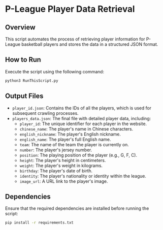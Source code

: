 # P-League Player Data Retrieval

## Overview
This script automates the process of retrieving player information for P-League basketball players and stores the data in a structured JSON format.

## How to Run
Execute the script using the following command:

```bash
python3 RunThisScript.py
```

## Output Files
- `player_id.json`: Contains the IDs of all the players, which is used for subsequent crawling processes.
- `players_data.json`: The final file with detailed player data, including:
    - `player_id`: The unique identifier for each player in the website.
    - `chinese_name`: The player's name in Chinese characters.
    - `english_nickname`: The player's English nickname.
    - `english_name`: The player's full English name.
    - `team`: The name of the team the player is currently on.
    - `number`: The player's jersey number.
    - `position`: The playing position of the player (e.g., G, F, C).
    - `height`: The player's height in centimeters.
    - `weight`: The player's weight in kilograms.
    - `birthday`: The player's date of birth.
    - `identity`: The player's nationality or identity within the league.
    - `image_url`: A URL link to the player's image.

## Dependencies
Ensure that the required dependencies are installed before running the script:

```bash
pip install -r requirements.txt
```

